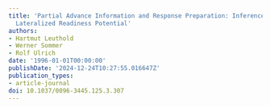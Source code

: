 ```yaml
---
title: 'Partial Advance Information and Response Preparation: Inferences from the
  Lateralized Readiness Potential'
authors:
- Hartmut Leuthold
- Werner Sommer
- Rolf Ulrich
date: '1996-01-01T00:00:00'
publishDate: '2024-12-24T10:27:55.016647Z'
publication_types:
- article-journal
doi: 10.1037/0096-3445.125.3.307
---
```

